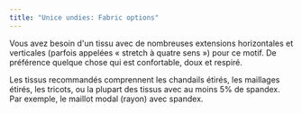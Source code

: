 ```yaml
---
title: "Unice undies: Fabric options"
---
```


Vous avez besoin d'un tissu avec de nombreuses extensions horizontales et verticales (parfois appelées « stretch à quatre sens ») pour ce motif. De préférence quelque chose qui est confortable, doux et respiré.

Les tissus recommandés comprennent les chandails étirés, les maillages étirés, les tricots, ou la plupart des tissus avec au moins 5% de spandex. Par exemple, le maillot modal (rayon) avec spandex.
